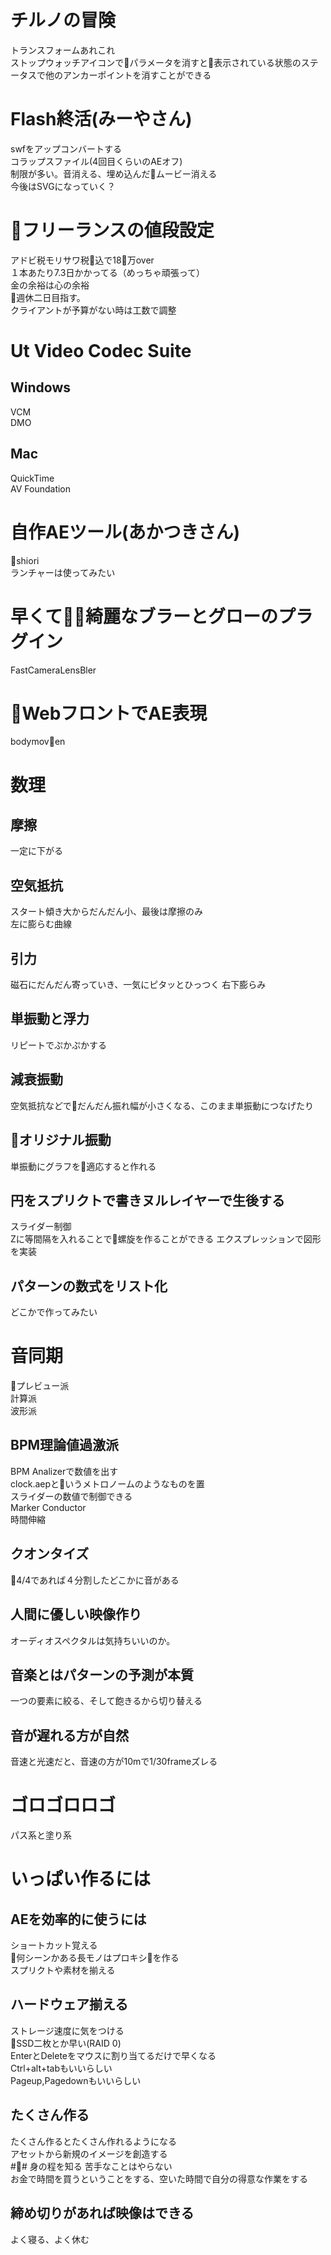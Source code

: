 # チルノの冒険
トランスフォームあれこれ<br>
ストップウォッチアイコンでパラメータを消すと表示されている状態のステータスで他のアンカーポイントを消すことができる
# Flash終活(みーやさん)
swfをアップコンバートする<br>
コラップスファイル(4回目くらいのAEオフ)<br>
制限が多い。音消える、埋め込んだムービー消える<br>
今後はSVGになっていく？<br>
# フリーランスの値段設定
アドビ税モリサワ税込で18万over<br>
１本あたり7.3日かかってる（めっちゃ頑張って）<br>
金の余裕は心の余裕<br>
週休二日目指す。<br>
クライアントが予算がない時は工数で調整<br>
# Ut Video Codec Suite
## Windows
VCM  
DMO
## Mac
QuickTime  
AV Foundation
# 自作AEツール(あかつきさん)
shiori  
ランチャーは使ってみたい  
# 早くて綺麗なブラーとグローのプラグイン
FastCameraLensBler<br>
# WebフロントでAE表現
bodymoven
# 数理
## 摩擦
一定に下がる
## 空気抵抗
スタート傾き大からだんだん小、最後は摩擦のみ<br>
左に膨らむ曲線
## 引力
磁石にだんだん寄っていき、一気にピタッとひっつく
右下膨らみ
## 単振動と浮力
リピートでぷかぷかする
## 減衰振動
空気抵抗などでだんだん振れ幅が小さくなる、このまま単振動につなげたり
## オリジナル振動
単振動にグラフを適応すると作れる
## 円をスプリクトで書きヌルレイヤーで生後する
スライダー制御  
Zに等間隔を入れることで螺旋を作ることができる
エクスプレッションで図形を実装
## パターンの数式をリスト化
どこかで作ってみたい
# 音同期
プレビュー派<br>
計算派<br>
波形派<br>
## BPM理論値過激派
BPM Analizerで数値を出す<br>
clock.aepというメトロノームのようなものを置<br>
スライダーの数値で制御できる<br>
Marker Conductor<br>
時間伸縮<br>
## クオンタイズ
4/4であれば４分割したどこかに音がある
## 人間に優しい映像作り
オーディオスペクタルは気持ちいいのか。
## 音楽とはパターンの予測が本質
一つの要素に絞る、そして飽きるから切り替える
## 音が遅れる方が自然
音速と光速だと、音速の方が10mで1/30frameズレる
# ゴロゴロロゴ
パス系と塗り系
# いっぱい作るには
## AEを効率的に使うには
ショートカット覚える<br>
何シーンかある長モノはプロキシを作る<br>
スプリクトや素材を揃える<br>
## ハードウェア揃える
ストレージ速度に気をつける<br>
SSD二枚とか早い(RAID 0)<br>
EnterとDeleteをマウスに割り当てるだけで早くなる<br>
Ctrl+alt+tabもいいらしい<br>
Pageup,Pagedownもいいらしい<br>
## たくさん作る
たくさん作るとたくさん作れるようになる<br>
アセットから新規のイメージを創造する<br>
## 身の程を知る
苦手なことはやらない<br>
お金で時間を買うということをする、空いた時間で自分の得意な作業をする<br>
## 締め切りがあれば映像はできる
よく寝る、よく休む
